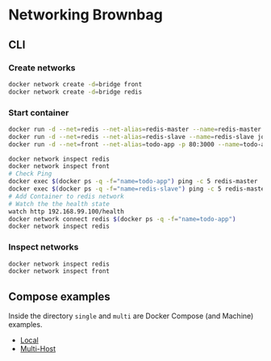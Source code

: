 # Networking Brownbag

## CLI

### Create networks

```bash
docker network create -d=bridge front
docker network create -d=bridge redis
```

### Start container

```bash
docker run -d --net=redis --net-alias=redis-master --name=redis-master redis:3-alpine
docker run -d --net=redis --net-alias=redis-slave --name=redis-slave johscheuer/redis-slave:v1
docker run -d --net=front --net-alias=todo-app -p 80:3000 --name=todo-app johscheuer/todo-app-web:v2

docker network inspect redis
docker network inspect front
# Check Ping
docker exec $(docker ps -q -f="name=todo-app") ping -c 5 redis-master
docker exec $(docker ps -q -f="name=redis-slave") ping -c 5 redis-master
# Add Container to redis network
# Watch the the health state
watch http 192.168.99.100/health
docker network connect redis $(docker ps -q -f="name=todo-app")
docker network inspect redis
```

### Inspect networks

```bash
docker network inspect redis
docker network inspect front
```

## Compose examples

Inside the directory `single` and `multi` are Docker Compose (and Machine) examples.

- [Local](single/Readme.md)
- [Multi-Host](multi/Readme.md)
